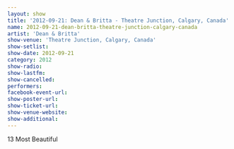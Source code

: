 ```yaml
---
layout: show
title: '2012-09-21: Dean & Britta - Theatre Junction, Calgary, Canada'
name: 2012-09-21-dean-britta-theatre-junction-calgary-canada
artist: 'Dean & Britta'
show-venue: 'Theatre Junction, Calgary, Canada'
show-setlist: 
show-date: 2012-09-21
category: 2012
show-radio: 
show-lastfm: 
show-cancelled: 
performers: 
facebook-event-url: 
show-poster-url: 
show-ticket-url: 
show-venue-website: 
show-additional: 
---
```


13 Most Beautiful